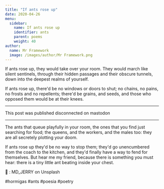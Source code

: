```yaml
---
title: "If ants rose up"
date: 2020-04-26
menu:
  sidebar:
    name: If ants rose up
    identifier: ants
    parent: poems
    weight: 40
author:
  name: Mr Framework
  image: /images/author/Mr Framework.png
---
```


If ants rose up, they would take over your room. They would march like silent sentinels, through their hidden passages and their obscure tunnels, down into the deepest realms of yourself.

If ants rose up, there'd be no windows or doors to shut; no chains, no pains, no frosts and no repellents; there'd be grains, and seeds, and those who opposed them would be at their knees.

--- 

This post was published disconnected on mastodon

---

The ants that queue playfully in your room, the ones that you find just searching for food; the queens, and the workers, and the males too: they are all secretely plotting your doom.

If ants rose up they'd be no way to stop them; they'd go unencumbered from  the coach to the kitchen, and they'd finally have a way to fend for themselves. But hear me my friend, because there is something you must hear: there is a tiny little ant beating inside your chest.

📸 :   MD_JERRY on Unsplash

#hormigas #ants #poesia #poetry

